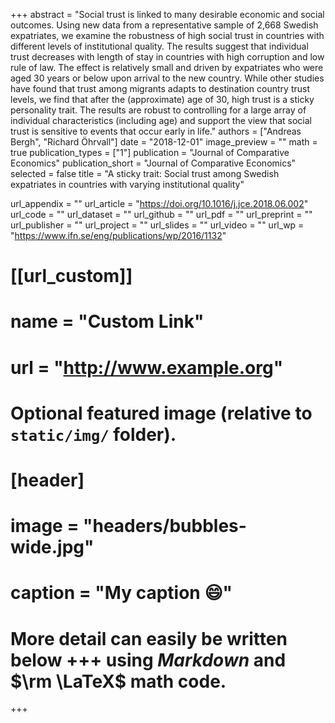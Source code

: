 +++
abstract = "Social trust is linked to many desirable economic and social outcomes. Using new data from a representative sample of 2,668 Swedish expatriates, we examine the robustness of high social trust in countries with different levels of institutional quality. The results suggest that individual trust decreases with length of stay in countries with high corruption and low rule of law. The effect is relatively small and driven by expatriates who were aged 30 years or below upon arrival to the new country. While other studies have found that trust among migrants adapts to destination country trust levels, we find that after the (approximate) age of 30, high trust is a sticky personality trait. The results are robust to controlling for a large array of individual characteristics (including age) and support the view that social trust is sensitive to events that occur early in life."
authors = ["Andreas Bergh", "Richard Öhrvall"]
date = "2018-12-01"
image_preview = ""
math = true
publication_types = ["1"]
publication = "Journal of Comparative Economics"
publication_short = "Journal of Comparative Economics"
selected = false
title = "A sticky trait: Social trust among Swedish expatriates in countries with varying institutional quality"

url_appendix = ""
url_article = "https://doi.org/10.1016/j.jce.2018.06.002"
url_code = ""
url_dataset = ""
url_github = ""
url_pdf = ""
url_preprint = ""
url_publisher  = ""
url_project = ""
url_slides = ""
url_video = ""
url_wp = "https://www.ifn.se/eng/publications/wp/2016/1132"

# [[url_custom]]
# name = "Custom Link"
# url = "http://www.example.org"

# Optional featured image (relative to `static/img/` folder).
# [header]
# image = "headers/bubbles-wide.jpg"
# caption = "My caption :smile:"


# More detail can easily be written below +++ using *Markdown* and $\rm \LaTeX$ math code.
+++



